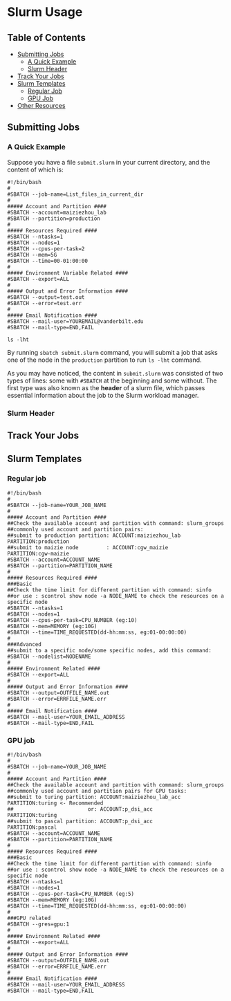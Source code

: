 # Slurm Usage
## Table of Contents
- [Submitting Jobs](#Submitting-Jobs)
  - [A Quick Example](#A-Quick-Example)
  - [Slurm Header](#Slurm-Header)
- [Track Your Jobs](#Track-Your-Jobs)
- [Slurm Templates](#Slurm-Templates)
  - [Regular Job](#Regular-Job)
  - [GPU Job](#GPU-Job)
- [Other Resources](#Other-Resources)

## Submitting Jobs

### A Quick Example
Suppose you have a file `submit.slurm` in your current directory, and the content of which is:
```
#!/bin/bash
#
#SBATCH --job-name=List_files_in_current_dir
#
##### Account and Partition ####
#SBATCH --account=maiziezhou_lab
#SBATCH --partition=production
#
##### Resources Required ####
#SBATCH --ntasks=1
#SBATCH --nodes=1
#SBATCH --cpus-per-task=2
#SBATCH --mem=5G
#SBATCH --time=00-01:00:00
#
##### Environment Variable Related ####
#SBATCH --export=ALL
#
##### Output and Error Information ####
#SBATCH --output=test.out
#SBATCH --error=test.err
#
##### Email Notification ####
#SBATCH --mail-user=YOUREMAIL@vanderbilt.edu
#SBATCH --mail-type=END,FAIL

ls -lht
```
By running `sbatch submit.slurm` command, you will submit a job that asks one of the node in the `production` partition to run `ls -lht` command.

As you may have noticed, the content in `submit.slurm` was consisted of two types of lines: some with `#SBATCH` at the beginning and some without. The first type was also known as the **header** of a slurm file, which passes essential information about the job to the Slurm workload manager.

### Slurm Header

## Track Your Jobs

## Slurm Templates
### Regular job
```
#!/bin/bash
#
#SBATCH --job-name=YOUR_JOB_NAME
#
##### Account and Partition ####
##Check the available account and partition with command: slurm_groups
##commonly used account and partition pairs:
##submit to production partition: ACCOUNT:maiziezhou_lab PARTITION:production
##submit to maizie node         : ACCOUNT:cgw_maizie     PARTITION:cgw-maizie  
#SBATCH --account=ACCOUNT_NAME
#SBATCH --partition=PARTITION_NAME
#
##### Resources Required ####
###Basic
##Check the time limit for different partition with command: sinfo
##or use : scontrol show node -a NODE_NAME to check the resources on a specific node
#SBATCH --ntasks=1
#SBATCH --nodes=1
#SBATCH --cpus-per-task=CPU_NUMBER (eg:10)
#SBATCH --mem=MEMORY (eg:10G)
#SBATCH --time=TIME_REQUESTED(dd-hh:mm:ss, eg:01-00:00:00)
#
###Advanced
##submit to a specific node/some specific nodes, add this command: #SBATCH --nodelist=NODENAME
#
##### Environment Related ####
#SBATCH --export=ALL
#
##### Output and Error Information ####
#SBATCH --output=OUTFILE_NAME.out
#SBATCH --error=ERRFILE_NAME.err
#
##### Email Notification ####
#SBATCH --mail-user=YOUR_EMAIL_ADDRESS
#SBATCH --mail-type=END,FAIL
```

### GPU job
```
#!/bin/bash
#
#SBATCH --job-name=YOUR_JOB_NAME
#
##### Account and Partition ####
##Check the available account and partition with command: slurm_groups
##commonly used account and partition pairs for GPU tasks:
##submit to turing partition: ACCOUNT:maiziezhou_lab_acc PARTITION:turing <- Recommended
##                        or: ACCOUNT:p_dsi_acc          PARTITION:turing
##submit to pascal partition: ACCOUNT:p_dsi_acc          PARTITION:pascal
#SBATCH --account=ACCOUNT_NAME
#SBATCH --partition=PARTITION_NAME
#
##### Resources Required ####
###Basic
##Check the time limit for different partition with command: sinfo
##or use : scontrol show node -a NODE_NAME to check the resources on a specific node
#SBATCH --ntasks=1
#SBATCH --nodes=1
#SBATCH --cpus-per-task=CPU_NUMBER (eg:5)
#SBATCH --mem=MEMORY (eg:10G)
#SBATCH --time=TIME_REQUESTED(dd-hh:mm:ss, eg:01-00:00:00)
#
###GPU related
#SBATCH --gres=gpu:1
#
##### Environment Related ####
#SBATCH --export=ALL
#
##### Output and Error Information ####
#SBATCH --output=OUTFILE_NAME.out
#SBATCH --error=ERRFILE_NAME.err
#
##### Email Notification ####
#SBATCH --mail-user=YOUR_EMAIL_ADDRESS
#SBATCH --mail-type=END,FAIL
```
